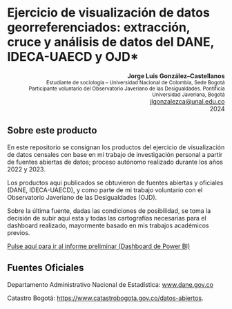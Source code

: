 # Ejercicio de visualización de datos georreferenciados: extracción, cruce y análisis de datos del DANE, IDECA-UAECD y OJD*

<p align="right">
  <strong>Jorge Luis González–Castellanos</strong><br>
  <small>Estudiante de sociología – Universidad Nacional de Colombia, Sede Bogotá</small><br>
   <small>Participante voluntario del Observatorio Javeriano de las Desigualdades. Pontificia Universidad Javeriana, Bogotá</small><br>
  <a href="mailto:jlgonzalezca@unal.edu.co">jlgonzalezca@unal.edu.co</a><br>
  2024
</p>


## Sobre este producto 

En este repositorio se consignan los productos del ejercicio de visualización de datos censales con base en mi trabajo de investigación personal a partir de fuentes abiertas de datos; proceso autónomo realizado durante los años 2022 y 2023. 

Los productos aqui publicados se obtuvieron de fuentes abiertas y oficiales (DANE, IDECA-UAECD), y como parte de mi trabajo voluntario con el Observatorio Javeriano de las Desigualdades (OJD). 

Sobre la última fuente, dadas las condiciones de posibilidad, se toma la decisión de subir aquí esta y todas las cartografías necesarias para el dashboard realizado, mayormente basado en mis trabajos académicos previos.

[Pulse aquí para ir al informe preliminar (Dashboard de Power BI)](https://app.powerbi.com/view?r=eyJrIjoiYjJjODVhYjYtOTNlNi00MDQzLTlhY2QtZDI1N2VkZjk3ZjFmIiwidCI6IjU3N2ZjMWQ4LTA5MjItNDU4ZS04N2JmLWVjNGY0NTVlYjYwMCIsImMiOjR9&pageName=8e7c7264545ce0d79024&navContentPaneEnabled=false)


## Fuentes Oficiales

Departamento Administrativo Nacional de Estadística: www.dane.gov.co

Catastro Bogotá: https://www.catastrobogota.gov.co/datos-abiertos.
